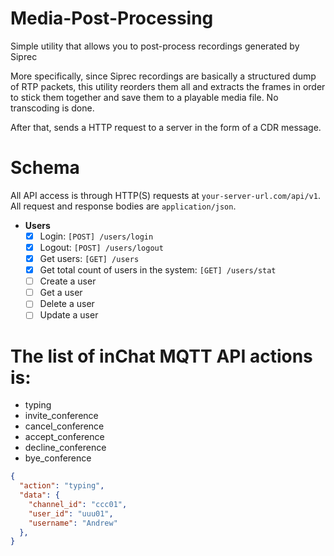 # Media-Post-Processing
Simple utility that allows you to post-process recordings generated by Siprec 

More specifically, since Siprec recordings are basically a structured dump of RTP packets, this utility reorders them all and extracts the frames in order to stick them together and save them to a playable media file. No transcoding is done.

After that, sends a HTTP request to a server in the form of a CDR message.

# Schema

All API access is through HTTP(S) requests at `your-server-url.com/api/v1`.
All request and response bodies are `application/json`.

* **Users**
    - [x] Login: `[POST] /users/login`
    - [x] Logout: `[POST] /users/logout`
    - [x] Get users: `[GET] /users`
    - [x] Get total count of users in the system: `[GET] /users/stat`
    - [ ] Create a user
    - [ ] Get a user
    - [ ] Delete a user
    - [ ] Update a user
    
# The list of inChat MQTT API actions is:

* typing
* invite_conference
* cancel_conference
* accept_conference
* decline_conference
* bye_conference

```json
{
  "action": "typing",
  "data": {
    "channel_id": "ccc01",
    "user_id": "uuu01",
    "username": "Andrew"
  },
}
```
